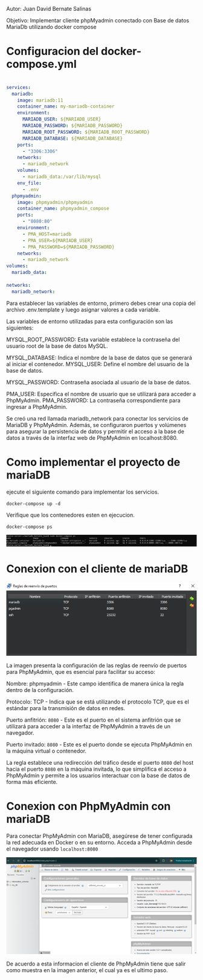 Autor: Juan David Bernate Salinas

Objetivo: Implementar cliente phpMyadmin conectado con Base de datos MariaDb utilizando docker compose

# Configuracion del docker-compose.yml

``` yml

services:
  mariadb:
    image: mariadb:11
    container_name: my-mariadb-container
    environment:
      MARIADB_USER: ${MARIADB_USER}
      MARIADB_PASSWORD: ${MARIADB_PASSWORD}
      MARIADB_ROOT_PASSWORD: ${MARIADB_ROOT_PASSWORD}
      MARIADB_DATABASE: ${MARIADB_DATABASE}
    ports:
      - "3306:3306"
    networks:
      - mariadb_network
    volumes:
      - mariadb_data:/var/lib/mysql
    env_file:
      - .env
  phpmyadmin:
    image: phpmyadmin/phpmyadmin
    container_name: phpmyadmin_compose
    ports:
      - "8080:80"
    environment:
      - PMA_HOST=mariadb
      - PMA_USER=${MARIADB_USER}
      - PMA_PASSWORD=${MARIADB_PASSWORD}
    networks:
      - mariadb_network
volumes:
  mariadb_data:

networks:
  mariadb_network:

```
Para establecer las variables de entorno, primero debes crear una copia del archivo .env.template y luego asignar valores a cada variable.

Las variables de entorno utilizadas para esta configuración son las siguientes:

MYSQL_ROOT_PASSWORD: Esta variable establece la contraseña del usuario root de la base de datos MySQL.

MYSQL_DATABASE: Indica el nombre de la base de datos que se generará al iniciar el contenedor.
MYSQL_USER: Define el nombre del usuario de la base de datos.

MYSQL_PASSWORD: Contraseña asociada al usuario de la base de datos.

PMA_USER: Especifica el nombre de usuario que se utilizará para acceder a PhpMyAdmin.
PMA_PASSWORD: La contraseña correspondiente para ingresar a PhpMyAdmin.

Se creó una red llamada mariadb_network para conectar los servicios de MariaDB y PhpMyAdmin. Además, se configuraron puertos y volúmenes para asegurar la persistencia de datos y permitir el acceso a la base de datos a través de la interfaz web de PhpMyAdmin en localhost:8080.

# Como implementar el proyecto de mariaDB

ejecute el siguiente comando para implementar los servicios.

```
docker-compose up -d
```
Verifique que los contenedores esten en ejecucion.

```
docker-compose ps
```
![alt text](image.png)

# Conexion con el cliente de mariaDB
![alt text](imagen_puertos.png)

La imagen presenta la configuración de las reglas de reenvío de puertos para PhpMyAdmin, que es esencial para facilitar su acceso:

Nombre: phpmyadmin - Este campo identifica de manera única la regla dentro de la configuración.

Protocolo: TCP - Indica que se está utilizando el protocolo TCP, que es el estándar para la transmisión de datos en redes.

Puerto anfitrión: `8080` - Este es el puerto en el sistema anfitrión que se utilizará para acceder a la interfaz de PhpMyAdmin a través de un navegador.

Puerto invitado: `8080` - Este es el puerto donde se ejecuta PhpMyAdmin en la máquina virtual o contenedor.

La regla establece una redirección del tráfico desde el puerto `8080` del host hacia el puerto `8080` en la máquina invitada, lo que simplifica el acceso a PhpMyAdmin y permite a los usuarios interactuar con la base de datos de forma más eficiente.

# Conexion con PhpMyAdmin con mariaDB


Para conectar PhpMyAdmin con MariaDB, asegúrese de tener configurada la red adecuada en Docker o en su entorno. Acceda a PhpMyAdmin desde el navegador usando `localhost:8080`

![alt text](visor_cliente.png)

De acuerdo a esta informacion el cliente de PhpMyAdmin tiene que salir como muestra en la imagen anterior, el cual ya es el ultimo paso.
